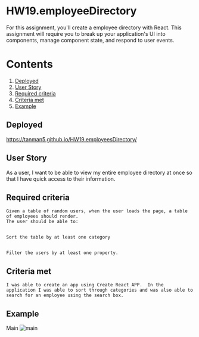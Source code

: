 # HW19.employeeDirectory


For this assignment, you'll create a employee directory with React. This assignment will require you to break up your application's UI into components, manage component state, and respond to user events.

# Contents
1. [Deployed](#deployed)
2. [User Story](#user-story)
3. [Required criteria](#required-criteria)
4. [Criteria met](#criteria-met)
5. [Example](#example)

## Deployed
https://tanman5.github.io/HW19.employeesDirectory/

## User Story
As a user, I want to be able to view my entire employee directory at once so that I have quick access to their information.

## Required criteria

```
Given a table of random users, when the user loads the page, a table of employees should render.
The user should be able to:


Sort the table by at least one category


Filter the users by at least one property.
```

## Criteria met

```
I was able to create an app using Create React APP.  In the application I was able to sort through categories and was also able to search for an employee using the search box.

```

## Example
Main
![main](public/assets/completed.gif)
